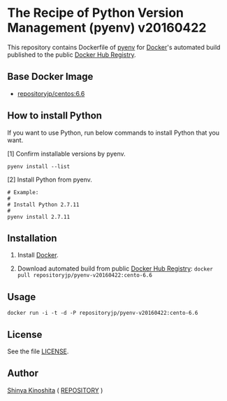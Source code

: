 # The Recipe of Python Version Management (pyenv) v20160422

This repository contains Dockerfile of [pyenv](https://github.com/yyuu/pyenv) for [Docker](https://www.docker.com/)'s automated build published to the public [Docker Hub Registry](https://hub.docker.com/).

## Base Docker Image

* [repositoryjp/centos:6.6](https://hub.docker.com/r/repositoryjp/centos/)

## How to install Python

If you want to use Python, run below commands to install Python that you want.

[1] Confirm installable versions by pyenv.

	pyenv install --list

[2] Install Python from pyenv.

	# Example:
	#
	# Install Python 2.7.11
	#
	pyenv install 2.7.11

## Installation

1. Install [Docker](https://www.docker.com/).

2. Download automated build from public [Docker Hub Registry](https://hub.docker.com/): `docker pull repositoryjp/pyenv-v20160422:cento-6.6`

## Usage

    docker run -i -t -d -P repositoryjp/pyenv-v20160422:cento-6.6

## License

See the file [LICENSE](../../../../../LICENSE).

## Author

[Shinya Kinoshita](http://www.shinyakinoshita.com) ( [REPOSITORY](http://www.repositories.jp) )
